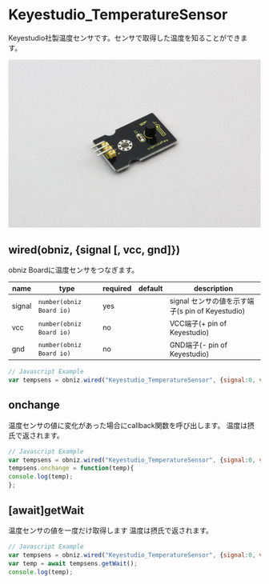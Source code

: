 # Keyestudio_TemperatureSensor

Keyestudio社製温度センサです。センサで取得した温度を知ることができます。  

![](index.jpg)

## wired(obniz, {signal [, vcc, gnd]})
obniz Boardに温度センサをつなぎます。  

name | type | required | default | description
--- | --- | --- | --- | ---
signal | `number(obniz Board io)` | yes |  &nbsp; | signal センサの値を示す端子(s pin of Keyestudio)
vcc | `number(obniz Board io)` | no |  &nbsp; | VCC端子(+ pin of Keyestudio)
gnd | `number(obniz Board io)` | no |  &nbsp; | GND端子(- pin of Keyestudio)


```javascript
// Javascript Example
var tempsens = obniz.wired("Keyestudio_TemperatureSensor", {signal:0, vcc:1, gnd:2});
```

## onchange
温度センサの値に変化があった場合にcallback関数を呼び出します。
温度は摂氏で返されます。
```javascript
// Javascript Example
var tempsens = obniz.wired("Keyestudio_TemperatureSensor", {signal:0, vcc:1, gnd:2});
tempsens.onchange = function(temp){
console.log(temp);
};
```


## [await]getWait

温度センサの値を一度だけ取得します
温度は摂氏で返されます。

```javascript
// Javascript Example
var tempsens = obniz.wired("Keyestudio_TemperatureSensor", {signal:0, vcc:1, gnd:2});
var temp = await tempsens.getWait();
console.log(temp);
``` 
